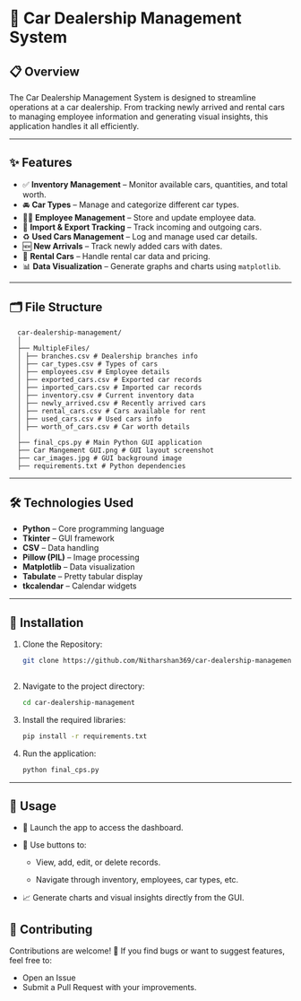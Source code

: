 # 🚗 Car Dealership Management System

## 📋 Overview

The Car Dealership Management System is designed to streamline operations at a car dealership. From tracking newly arrived and rental cars to managing employee information and generating visual insights, this application handles it all efficiently.

---

## ✨ Features

- ✅ **Inventory Management** – Monitor available cars, quantities, and total worth.
- 🚘 **Car Types** – Manage and categorize different car types.
- 👨‍💼 **Employee Management** – Store and update employee data.
- 🔄 **Import & Export Tracking** – Track incoming and outgoing cars.
- ♻️ **Used Cars Management** – Log and manage used car details.
- 🆕 **New Arrivals** – Track newly added cars with dates.
- 🚗 **Rental Cars** – Handle rental car data and pricing.
- 📊 **Data Visualization** – Generate graphs and charts using `matplotlib`.

---

## 🗂️ File Structure
      
      car-dealership-management/
      │
      ├── MultipleFiles/
      │ ├── branches.csv # Dealership branches info
      │ ├── car_types.csv # Types of cars
      │ ├── employees.csv # Employee details
      │ ├── exported_cars.csv # Exported car records
      │ ├── imported_cars.csv # Imported car records
      │ ├── inventory.csv # Current inventory data
      │ ├── newly_arrived.csv # Recently arrived cars
      │ ├── rental_cars.csv # Cars available for rent
      │ ├── used_cars.csv # Used cars info
      │ ├── worth_of_cars.csv # Car worth details
      │
      ├── final_cps.py # Main Python GUI application
      ├── Car Mangement GUI.png # GUI layout screenshot
      ├── car_images.jpg # GUI background image
      ├── requirements.txt # Python dependencies

---

## 🛠️ Technologies Used

- **Python** – Core programming language
- **Tkinter** – GUI framework
- **CSV** – Data handling
- **Pillow (PIL)** – Image processing
- **Matplotlib** – Data visualization
- **Tabulate** – Pretty tabular display
- **tkcalendar** – Calendar widgets

---

## 🚀 Installation

1. Clone the Repository:
   ```bash
   git clone https://github.com/Nitharshan369/car-dealership-management.git
        
2. Navigate to the project directory:
   ```bash
   cd car-dealership-management

3. Install the required libraries:
   ``` bash
   pip install -r requirements.txt

4. Run the application:
   ```bash
   python final_cps.py

---

## 🧭 Usage

- 📂 Launch the app to access the dashboard.

- 🔘 Use buttons to:

  - View, add, edit, or delete records.

  - Navigate through inventory, employees, car types, etc.

- 📈 Generate charts and visual insights directly from the GUI.


## 🤝 Contributing

Contributions are welcome! 🚀
If you find bugs or want to suggest features, feel free to:
  - Open an Issue
  - Submit a Pull Request with your improvements.
